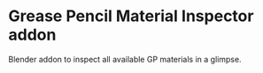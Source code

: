 # Grease Pencil Material Inspector addon
Blender addon to inspect all available GP materials in a glimpse.
